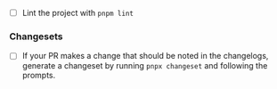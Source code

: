 - [ ] Lint the project with `pnpm lint`

### Changesets

- [ ] If your PR makes a change that should be noted in the changelogs, generate a changeset by running `pnpx changeset` and following the prompts.
